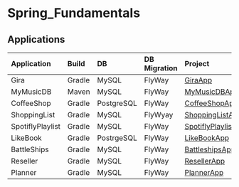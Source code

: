 # Spring_Fundamentals


## Applications

Application|Build|DB|DB Migration|Project|Description
:-|:-|:-|:-|:-|:-
Gira|Gradle|MySQL|FlyWay|[GiraApp](https://github.com/andy489/Spring_Fundamentals/tree/main/Applications/2020-08-12%20GiraApp/GiraApp)|[GiraApp](https://github.com/andy489/Spring_Fundamentals/blob/main/Applications/2020-08-12%20GiraApp/2020-08-12%20GiraApp%20desc.pdf)
MyMusicDB|Maven|MySQL|FlyWay|[MyMusicDBApp](https://github.com/andy489/Spring_Fundamentals/tree/main/Applications/2021-02-21%20MyMusicDBApp/MyMusicDBApp)|[MyMusicDBApp](https://github.com/andy489/Spring_Fundamentals/blob/main/Applications/2021-02-21%20MyMusicDBApp/2021-02-21%20MyMusicDBApp%20desc.pdf)
CoffeeShop|Gradle|PostgreSQL|FlyWay|[CoffeeShopApp](https://github.com/andy489/Spring_Fundamentals/tree/main/Applications/2021-04-07%20CoffeeShopApp/CoffeeShopApp)|[CoffeeShopApp](https://github.com/andy489/Spring_Fundamentals/blob/main/Applications/2021-04-07%20CoffeeShopApp/2021-04-07%20CoffeeShopApp%20desc.pdf)
ShoppingList|Gradle|MySQL|FlyWyay|[ShoppingListApp](https://github.com/andy489/Spring_Fundamentals/tree/main/Applications/2021-12-15%20ShoppingListApp/ShoppingListApp)|[ShoppingListApp](https://github.com/andy489/Spring_Fundamentals/blob/main/Applications/2021-12-15%20ShoppingListApp/2021-12-15%20ShoppingListApp%20desc.pdf)
SpotiflyPlaylist|Gradle|MySQL|FlyWay|[SpotiflyPlaylistApp](https://github.com/andy489/Spring_Fundamentals/tree/main/Applications/2022-06-25%20SpotiflyApp/SpotiflyApp)|[SpotiflyPlaylistApp](https://github.com/andy489/Spring_Fundamentals/blob/main/Applications/2022-06-25%20SpotiflyApp/2022-06-25%20SpotiflyPlaylistApp%20desc.pdf)
LikeBook|Gradle|PostrgeSQL|FlyWay|[LikeBookApp](https://github.com/andy489/Spring_Fundamentals/tree/main/Applications/2022-08-17%20LikeBookApp/LikeBookApp)|[LikeBookApp](https://github.com/andy489/Spring_Fundamentals/blob/main/Applications/2022-08-17%20LikeBookApp/2022-08-17%20LikeBookApp%20desc.pdf)
BattleShips|Gradle|MySQL|FlyWay|[BattleshipsApp](https://github.com/andy489/Spring_Fundamentals/tree/main/Applications/2023-02-08%20BattleshipsApp/BattleshipsApp)|[BattleshipsApp](https://github.com/andy489/Spring_Fundamentals/blob/main/Applications/2023-02-08%20BattleshipsApp/2023-02-08%20BattleshipsApp%20desc.pdf)
Reseller|Gradle|MySQL|FlyWay|[ResellerApp](https://github.com/andy489/Spring_Fundamentals/tree/main/Applications/2023-02-18%20ResellerApp/ResellerApp)|[ResellerApp](https://github.com/andy489/Spring_Fundamentals/blob/main/Applications/2023-02-18%20ResellerApp/2023-02-18%20ResellerApp%20desc.pdf)
Planner|Gradle|MySQL|FlyWay|[PlannerApp](https://github.com/andy489/Spring_Fundamentals/tree/main/Applications/2023-04-13%20PlannerApp/PlannerApp)|[PlannerApp](https://github.com/andy489/Spring_Fundamentals/blob/main/Applications/2023-04-13%20PlannerApp/2023-04-18%20PlannerApp%20desc.pdf)
